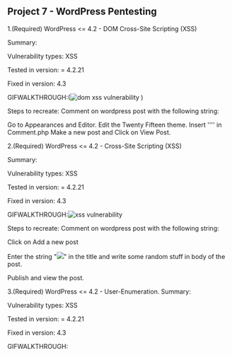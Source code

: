 ## Project 7 - WordPress Pentesting

1.(Required) WordPress <= 4.2 - DOM  Cross-Site Scripting (XSS)

Summary: 

  Vulnerability types: XSS

  Tested in version: = 4.2.21
        
   Fixed in version: 4.3

GIFWALKTHROUGH:(![dom xss vulnerability](https://user-images.githubusercontent.com/17356647/46977771-a5302a80-d092-11e8-92fc-be91a98563c4.gif)
)

Steps to recreate: Comment on wordpress post with the following string:

  Go to Appearances and Editor.
  Edit the Twenty Fifteen theme.
  Insert ''<SCRIPT>alert('XSS')</SCRIPT>'' in Comment.php
  Make a new post and Click on View Post.
  
2.(Required) WordPress <= 4.2 -  Cross-Site Scripting (XSS)

Summary:

Vulnerability types: XSS

  Tested in version: = 4.2.21
        
   Fixed in version: 4.3
   
   GIFWALKTHROUGH:![xss vulnerability](https://user-images.githubusercontent.com/17356647/46978126-a3b33200-d093-11e8-9b5b-e9a5c82c6ee8.gif)
   
   Steps to recreate: Comment on wordpress post with the following string:
   
   Click on Add a new post
   
   Enter the string "<IMG SRC="#" ONERROR="alert('XSS')"/>" in the title and write some random stuff in body of the post.
   
   Publish and view the post.
   
 3.(Required) WordPress <= 4.2 -  User-Enumeration.
 Summary:

  Vulnerability types: XSS

  Tested in version: = 4.2.21
        
   Fixed in version: 4.3
   
   GIFWALKTHROUGH:
   
   


